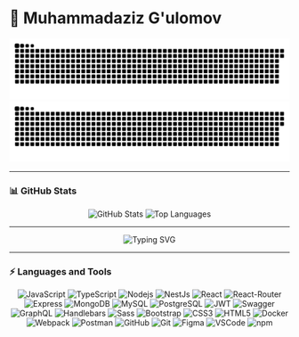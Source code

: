 # 🌟 Muhammadaziz G'ulomov

<p align="center">
  <img src="https://raw.githubusercontent.com/zanepearton/zanepearton/output/github-contribution-grid-snake-dark.svg#gh-dark-mode-only" alt="GitHub Contribution Grid Snake Animation Dark Mode" />
  <img src="https://raw.githubusercontent.com/zanepearton/zanepearton/output/github-contribution-grid-snake.svg#gh-light-mode-only" alt="GitHub Contribution Grid Snake Animation Light Mode" />
</p>

---

### 📊 GitHub Stats

<p align="center">
  <img src="https://github-readme-stats.vercel.app/api?username=MUHAMMADAZIZ008&show_icons=true&theme=radical&count_private=true" alt="GitHub Stats" height="180px"/>
  <img src="https://github-readme-stats.vercel.app/api/top-langs/?username=MUHAMMADAZIZ008&layout=compact&theme=radical" alt="Top Languages" height="180px"/>
</p>

---

<p align="center">
  <img src="https://readme-typing-svg.demolab.com/?lines=Full+Stack+Developer;Passionate+Coder;Always+Learning!&center=true&width=440&height=45" alt="Typing SVG" />
</p>

---

### ⚡ Languages and Tools

<p align="center">
  <img alt="JavaScript" src="https://img.shields.io/badge/JavaScript-323330?style=for-the-badge&logo=javascript&logoColor=F7DF1E"/>
  <img alt="TypeScript" src="https://img.shields.io/badge/TypeScript-007ACC?style=for-the-badge&logo=typescript&logoColor=white"/>
  <img alt="Nodejs" src="https://img.shields.io/badge/Node.js-339933?style=for-the-badge&logo=nodedotjs&logoColor=white"/>
  <img alt="NestJs" src="https://img.shields.io/badge/nestjs-E0234E?style=for-the-badge&logo=nestjs&logoColor=white"/>
  <img alt="React" src="https://img.shields.io/badge/React-20232A?style=for-the-badge&logo=react&logoColor=61DAFB"/>
  <img alt="React-Router" src="https://img.shields.io/badge/React_Router-CA4245?style=for-the-badge&logo=react-router&logoColor=white"/>
  <img alt="Express" src="https://img.shields.io/badge/Express.js-000000?style=for-the-badge&logo=express&logoColor=white"/>
  <img alt="MongoDB" src="https://img.shields.io/badge/MongoDB-4EA94B?style=for-the-badge&logo=mongodb&logoColor=white"/>
  <img alt="MySQL" src="https://img.shields.io/badge/MySQL-005C84?style=for-the-badge&logo=mysql&logoColor=white"/>
  <img alt="PostgreSQL" src="https://img.shields.io/badge/PostgreSQL-316192?style=for-the-badge&logo=postgresql&logoColor=white"/>
  <img alt="JWT" src="https://img.shields.io/badge/JWT-000000?style=for-the-badge&logo=JSON%20web%20tokens&logoColor=white"/>
  <img alt="Swagger" src="https://img.shields.io/badge/Swagger-85EA2D?style=for-the-badge&logo=Swagger&logoColor=white"/>
  <img alt="GraphQL" src="https://img.shields.io/badge/GraphQl-E10098?style=for-the-badge&logo=graphql&logoColor=white"/>
  <img alt="Handlebars" src="https://img.shields.io/badge/Handlebars.js-f0772b?style=for-the-badge&logo=handlebarsdotjs&logoColor=black"/>
  <img alt="Sass" src="https://img.shields.io/badge/Sass-CC6699?style=for-the-badge&logo=sass&logoColor=white"/>
  <img alt="Bootstrap" src="https://img.shields.io/badge/Bootstrap-563D7C?style=for-the-badge&logo=bootstrap&logoColor=white"/>
  <img alt="CSS3" src="https://img.shields.io/badge/CSS3-1572B6?style=for-the-badge&logo=css3&logoColor=white"/>
  <img alt="HTML5" src="https://img.shields.io/badge/HTML5-E34F26?style=for-the-badge&logo=html5&logoColor=white"/>
  <img alt="Docker" src="https://img.shields.io/badge/Docker-2CA5E0?style=for-the-badge&logo=docker&logoColor=white"/>
  <img alt="Webpack" src="https://img.shields.io/badge/Webpack-8DD6F9?style=for-the-badge&logo=Webpack&logoColor=white"/>
  <img alt="Postman" src="https://img.shields.io/badge/Postman-FF6C37?style=for-the-badge&logo=Postman&logoColor=white"/>
  <img alt="GitHub" src="https://img.shields.io/badge/GitHub-100000?style=for-the-badge&logo=github&logoColor=white"/>
  <img alt="Git" src="https://img.shields.io/badge/GIT-E44C30?style=for-the-badge&logo=git&logoColor=white"/>
  <img alt="Figma" src="https://img.shields.io/badge/Figma-F24E1E?style=for-the-badge&logo=figma&logoColor=white"/>
  <img alt="VSCode" src="https://img.shields.io/badge/VSCode-0078D4?style=for-the-badge&logo=visual%20studio%20code&logoColor=white"/>
  <img alt="npm" src="https://img.shields.io/badge/npm-CB3837?style=for-the-badge&logo=npm&logoColor=white"/>
</p>

